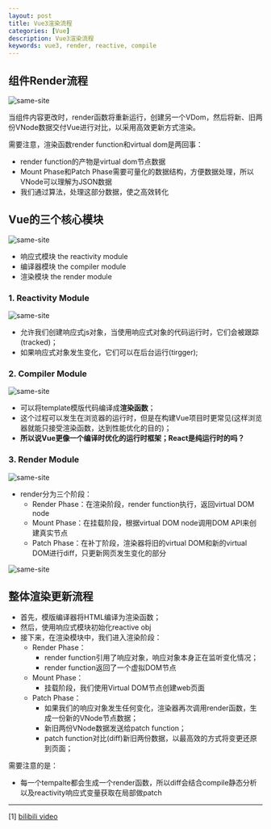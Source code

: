 ```yaml
---
layout: post
title: Vue3渲染流程
categories: [Vue]
description: Vue3渲染流程
keywords: vue3, render, reactive, compile
---
```


## 组件Render流程

![same-site]({{site.url}}/assets/images/vue3/render/render-line.jpg)

当组件内容更改时，render函数将重新运行，创建另一个VDom，然后将新、旧两份VNode数据交付Vue进行对比，以采用高效更新方式渲染。

需要注意，渲染函数render function和virtual dom是两回事：
* render function的产物是virtual dom节点数据
* Mount Phase和Patch Phase需要可量化的数据结构，方便数据处理，所以VNode可以理解为JSON数据
* 我们通过算法，处理这部分数据，使之高效转化

## Vue的三个核心模块

![same-site]({{site.url}}/assets/images/vue3/source-code/01.jpg)

* 响应式模块 the reactivity module
* 编译器模块 the compiler module
* 渲染模块 the render module

### 1. Reactivity Module

![same-site]({{site.url}}/assets/images/vue3/source-code/02.jpg)

* 允许我们创建响应式js对象，当使用响应式对象的代码运行时，它们会被跟踪(tracked)；
* 如果响应式对象发生变化，它们可以在后台运行(tirgger);

### 2. Compiler Module

![same-site]({{site.url}}/assets/images/vue3/source-code/03.jpg)

* 可以将template模版代码编译成**渲染函数**；
* 这个过程可以发生在浏览器的运行时，但是在构建Vue项目时更常见(这样浏览器就能只接受渲染函数，达到性能优化的目的)；
* **所以说Vue更像一个编译时优化的运行时框架；React是纯运行时的吗？**

### 3. Render Module

![same-site]({{site.url}}/assets/images/vue3/source-code/04.jpg)

* render分为三个阶段：
  * Render Phase：在渲染阶段，render function执行，返回virtual DOM node
  * Mount Phase：在挂载阶段，根据virtual DOM node调用DOM API来创建真实节点
  * Patch Phase：在补丁阶段，渲染器将旧的virtual DOM和新的virtual DOM进行diff，只更新网页发生变化的部分

![same-site]({{site.url}}/assets/images/vue3/source-code/05.png)

## 整体渲染更新流程

* 首先，模版编译器将HTML编译为渲染函数；
* 然后，使用响应式模块初始化reactive obj
* 接下来，在渲染模块中，我们进入渲染阶段：
  * Render Phase：
    * render function引用了响应对象，响应对象本身正在监听变化情况；
    * render function返回了一个虚拟DOM节点
  * Mount Phase：
    * 挂载阶段，我们使用Virtual DOM节点创建web页面
  * Patch Phase：
    * 如果我们的响应对象发生任何变化，渲染器再次调用render函数，生成一份新的VNode节点数据；
    * 新旧两份VNode数据发送给patch function；
    * patch function对比(diff)新旧两份数据，以最高效的方式将变更还原到页面；

需要注意的是：
* 每一个tempalte都会生成一个render函数，所以diff会结合compile静态分析以及reactivity响应式变量获取在局部做patch

---

[1] [bilibili video](https://www.bilibili.com/video/BV1rC4y187Vw?p=1)
